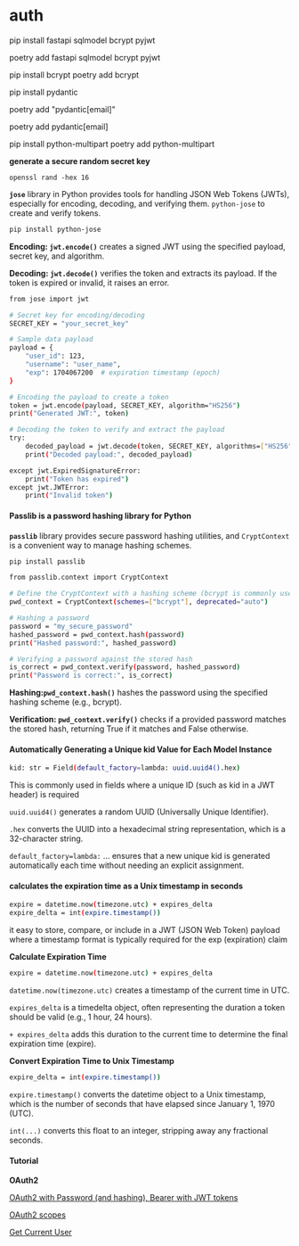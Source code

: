# auth

pip install fastapi sqlmodel bcrypt pyjwt

poetry add fastapi sqlmodel bcrypt pyjwt

pip install bcrypt
poetry add  bcrypt


pip install pydantic

poetry add "pydantic[email]"

poetry add pydantic[email]

pip install python-multipart
poetry add python-multipart

**generate a secure random secret key**

```shell
openssl rand -hex 16
```

**`jose`** library in Python provides tools for handling JSON Web Tokens (JWTs), especially for encoding, decoding, and verifying them. `python-jose` to create and verify tokens.
```bash
pip install python-jose
```

**Encoding: `jwt.encode()`** creates a signed JWT using the specified payload, secret key, and algorithm.

**Decoding: `jwt.decode()`** verifies the token and extracts its payload. If the token is expired or invalid, it raises an error.

```bash
from jose import jwt

# Secret key for encoding/decoding
SECRET_KEY = "your_secret_key"

# Sample data payload
payload = {
    "user_id": 123,
    "username": "user_name",
    "exp": 1704067200  # expiration timestamp (epoch)
}

# Encoding the payload to create a token
token = jwt.encode(payload, SECRET_KEY, algorithm="HS256")
print("Generated JWT:", token)

# Decoding the token to verify and extract the payload
try:
    decoded_payload = jwt.decode(token, SECRET_KEY, algorithms=["HS256"])
    print("Decoded payload:", decoded_payload)

except jwt.ExpiredSignatureError:
    print("Token has expired")
except jwt.JWTError:
    print("Invalid token")

```

#### Passlib is a password hashing library for Python
**`passlib`** library provides secure password hashing utilities, and `CryptContext` is a convenient way to manage hashing schemes.
```bash
pip install passlib
```

```bash
from passlib.context import CryptContext

# Define the CryptContext with a hashing scheme (bcrypt is commonly used)
pwd_context = CryptContext(schemes=["bcrypt"], deprecated="auto")

# Hashing a password
password = "my_secure_password"
hashed_password = pwd_context.hash(password)
print("Hashed password:", hashed_password)

# Verifying a password against the stored hash
is_correct = pwd_context.verify(password, hashed_password)
print("Password is correct:", is_correct)
```

**Hashing:`pwd_context.hash()`** hashes the password using the specified hashing scheme (e.g., bcrypt).

**Verification: `pwd_context.verify()`** checks if a provided password matches the stored hash, returning True if it matches and False otherwise.


#### Automatically Generating a Unique kid Value for Each Model Instance

```bash
kid: str = Field(default_factory=lambda: uuid.uuid4().hex)
```
This is commonly used in fields where a unique ID (such as kid in a JWT header) is required

 `uuid.uuid4()` generates a random UUID (Universally Unique Identifier).

 `.hex` converts the UUID into a hexadecimal string representation, which is a 32-character string.

`default_factory=lambda:` ... ensures that a new unique kid is generated automatically each time without needing an explicit assignment.

#### calculates the expiration time as a Unix timestamp in seconds
```bash
expire = datetime.now(timezone.utc) + expires_delta
expire_delta = int(expire.timestamp())
```
it easy to store, compare, or include in a JWT (JSON Web Token) payload where a timestamp format is typically required for the exp (expiration) claim

**Calculate Expiration Time**
```bash
expire = datetime.now(timezone.utc) + expires_delta
```
`datetime.now(timezone.utc)` creates a timestamp of the current time in UTC.

`expires_delta` is a timedelta object, often representing the duration a token should be valid (e.g., 1 hour, 24 hours).

`+ expires_delta` adds this duration to the current time to determine the final expiration time (expire).

**Convert Expiration Time to Unix Timestamp**
```bash
expire_delta = int(expire.timestamp())
```

`expire.timestamp()` converts the datetime object to a Unix timestamp, which is the number of seconds that have elapsed since January 1, 1970 (UTC).

`int(...)` converts this float to an integer, stripping away any fractional seconds.

#### Tutorial

**OAuth2**

[OAuth2 with Password (and hashing), Bearer with JWT tokens](https://fastapi.tiangolo.com/tutorial/security/oauth2-jwt/)

[OAuth2 scopes](https://fastapi.tiangolo.com/advanced/security/oauth2-scopes/)

[Get Current User](https://fastapi.tiangolo.com/tutorial/security/get-current-user/#create-a-get_current_user-dependency)
